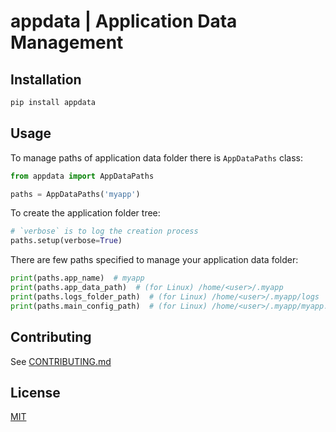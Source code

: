 # appdata | Application Data Management

## Installation

```bash
pip install appdata
```

## Usage

To manage paths of application data folder there is `AppDataPaths` class:

```python
from appdata import AppDataPaths

paths = AppDataPaths('myapp')
```

To create the application folder tree:

```python
# `verbose` is to log the creation process
paths.setup(verbose=True)
```

There are few paths specified to manage your application data folder:

```python
print(paths.app_name)  # myapp
print(paths.app_data_path)  # (for Linux) /home/<user>/.myapp
print(paths.logs_folder_path)  # (for Linux) /home/<user>/.myapp/logs
print(paths.main_config_path)  # (for Linux) /home/<user>/.myapp/myapp.ini
```

## Contributing

See [CONTRIBUTING.md](CONTRIBUTING.md)

## License

[MIT](LICENSE.md)
